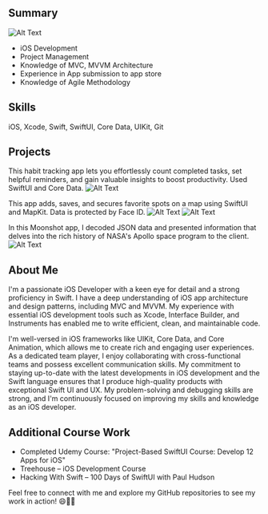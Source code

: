 ## Summary
![Alt Text](https://www.codewars.com/users/dimedevjake/badges/large)
* iOS Development
* Project Management
* Knowledge of MVC, MVVM Architecture
* Experience in App submission to app store
* Knowledge of Agile Methodology

## Skills
iOS, Xcode, Swift, SwiftUI, Core Data, UIKit, Git

## Projects
This habit tracking app lets you effortlessly count completed tasks, set helpful reminders, and gain valuable insights to boost productivity. Used SwiftUI and Core Data. 
![Alt Text](Images/IMG_6857.jpeg) 

This app adds, saves, and secures favorite spots on a map using SwiftUI and MapKit. Data is protected by Face ID. 
![Alt Text](Images/IMG_6860.jpeg) ![Alt Text](Images/IMG_6861.jpeg) 

In this Moonshot app, I decoded JSON data and presented information that delves into the rich history of NASA's Apollo space program to the client.
![Alt Text](Images/IMG_6862.jpeg) 

## About Me
I'm a passionate iOS Developer with a keen eye for detail and a strong proficiency in Swift. I have a deep understanding of iOS app architecture and design patterns, including MVC and MVVM. My experience with essential iOS development tools such as Xcode, Interface Builder, and Instruments has enabled me to write efficient, clean, and maintainable code.

I'm well-versed in iOS frameworks like UIKit, Core Data, and Core Animation, which allows me to create rich and engaging user experiences. As a dedicated team player, I enjoy collaborating with cross-functional teams and possess excellent communication skills. My commitment to staying up-to-date with the latest developments in iOS development and the Swift language ensures that I produce high-quality products with exceptional Swift UI and UX.
My problem-solving and debugging skills are strong, and I'm continuously focused on improving my skills and knowledge as an iOS developer.

## Additional Course Work
* Completed Udemy Course: "Project-Based SwiftUI Course: Develop 12 Apps for iOS"
* Treehouse – iOS Development Course
* Hacking With Swift – 100 Days of SwiftUI with Paul Hudson

Feel free to connect with me and explore my GitHub repositories to see my work in action! 😄📱🚀
